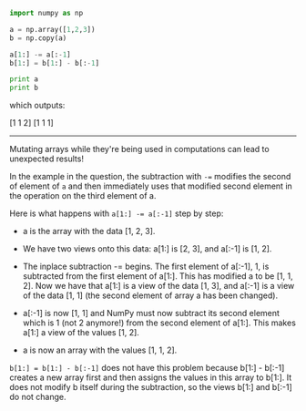
```python
import numpy as np

a = np.array([1,2,3])
b = np.copy(a)

a[1:] -= a[:-1]
b[1:] = b[1:] - b[:-1]

print a
print b
```

which outputs:

  [1 1 2]
  [1 1 1]
  
----------------------------------------------------

Mutating arrays while they're being used in computations can lead to unexpected results!

In the example in the question, the subtraction with `-=` modifies the second of element of `a` and then immediately uses that modified
second element in the operation on the third element of a.

Here is what happens with `a[1:] -= a[:-1]` step by step:

- a is the array with the data [1, 2, 3].

- We have two views onto this data: a[1:] is [2, 3], and a[:-1] is [1, 2].

- The inplace subtraction -= begins. The first element of a[:-1], 1, is subtracted from the first element of a[1:]. This has modified a to be [1, 1, 2]. Now we have that a[1:] is a view of the data [1, 3], and a[:-1] is a view of the data [1, 1] (the second element of array a has been changed).

- a[:-1] is now [1, 1] and NumPy must now subtract its second element which is 1 (not 2 anymore!) from the second element of a[1:]. This makes a[1:] a view of the values [1, 2].

- a is now an array with the values [1, 1, 2].

`b[1:] = b[1:] - b[:-1]` does not have this problem because b[1:] - b[:-1] creates a new array first and then assigns the values
in this array to b[1:]. It does not modify b itself during the subtraction, so the views b[1:] and b[:-1] do not change.


  
  
